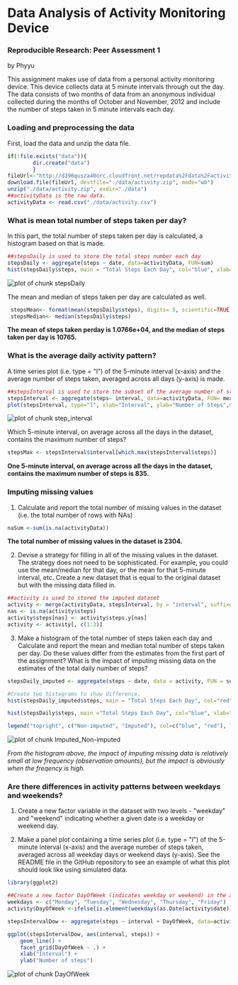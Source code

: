 # **Data Analysis of Activity Monitoring Device**
### **Reproducible Research: Peer Assessment 1**

by Phyyu

This assignment makes use of data from a personal activity monitoring device. This device collects data at 5 minute intervals through out the day. The data consists of two months of data from an anonymous individual collected during the months of October and November, 2012 and include the number of steps taken in 5 minute intervals each day.


### **Loading and preprocessing the data**

First, load the data and unzip the data file.


```r
if(!file.exists("data")){
        dir.create("data")
        }
fileUrl<-"http://d396qusza40orc.cloudfront.net/repdata%2Fdata%2Factivity.zip"
download.file(fileUrl, destfile="./data/activity.zip", mode="wb")
unzip("./data/activity.zip", exdir="./data")
##activityData is the raw data.
activityData <- read.csv("./data/activity.csv")
```
  


### **What is mean total number of steps taken per day?**

In this part, the total number of steps taken per day is calculated, a histogram based on that is made. 


```r
##stepsDaily is used to store the total steps number each day
stepsDaily <- aggregate(steps ~ date, data=activityData, FUN=sum)
hist(stepsDaily$steps, main = "Total Steps Each Day", col="blue", xlab="Number of Steps", ylim=c(0,40))
```

![plot of chunk stepsDaily](figure/stepsDaily-1.png) 

The mean and median of steps taken per day are calculated as well.

```r
 stepsMean<- format(mean(stepsDaily$steps), digits= 5, scientific=TRUE)
 stepsMedian<- median(stepsDaily$steps)
```

**The mean of steps taken perday is 1.0766e+04, 
  and the median of steps taken per day is 10765.**



### **What is the average daily activity pattern?**

A time series plot (i.e. type = "l") of the 5-minute interval (x-axis) and the average number of steps taken, averaged across all days (y-axis) is made.


```r
##stepsInterval is used to store the subset of the average number of steps taken every 5-minute interval
stepsInterval <- aggregate(steps~ interval, data=activityData, FUN= mean)
plot(stepsInterval, type="l", xlab="Interval", ylab="Number of Steps",main="Average Number of Steps per Day by Interval")
```

![plot of chunk step_interval](figure/step_interval-1.png) 

Which 5-minute interval, on average across all the days in the dataset, contains the maximum number of steps?


```r
stepsMax <- stepsInterval$interval[which.max(stepsInterval$steps)]
```

**One 5-minute interval, on average across all the days in the dataset, contains the maximum number of steps is 835.**




### **Imputing missing values**

1. Calculate and report the total number of missing values in the dataset (i.e. the total number of rows with NAs)


```r
naSum <-sum(is.na(activityData))
```

**The total number of missing values in the dataset is 2304.**


2. Devise a strategy for filling in all of the missing values in the dataset. The strategy does not need to be sophisticated. For example, you could use the mean/median for that day, or the mean for that 5-minute interval, etc.
Create a new dataset that is equal to the original dataset but with the missing data filled in.


```r
##activity is used to stored the imputed dataset
activity <- merge(activityData, stepsInterval, by = "interval", suffixes = c("", ".y")) ##right join
nas <- is.na(activity$steps)
activity$steps[nas] <- activity$steps.y[nas]
activity <- activity[, c(1:3)]
```


3. Make a histogram of the total number of steps taken each day and Calculate and report the mean and median total number of steps taken per day. Do these values differ from the estimates from the first part of the assignment? What is the impact of imputing missing data on the estimates of the total daily number of steps?


```r
stepsDaily_imputed <- aggregate(steps ~ date, data = activity, FUN = sum)

#Create two histograms to show difference. 
hist(stepsDaily_imputed$steps, main = "Total Steps Each Day", col="red", xlab="Number of Steps", ylim=c(0,40))

hist(stepsDaily$steps, main ="Total Steps Each Day", col="blue", xlab="Number of Steps",ylim=c(0,40), add=TRUE)

legend("topright", c("Non-imputed", "Imputed"), col=c("blue", "red"), lwd=10)
```

![plot of chunk Imputed_Non-imputed](figure/Imputed_Non-imputed-1.png) 

*From the histogram above, the impact of imputing missing data is relatively small at low frequency (observation amounts), but the impact is obviously when the freqency is high.*

### **Are there differences in activity patterns between weekdays and weekends?**

1. Create a new factor variable in the dataset with two levels - "weekday" and "weekend" indicating whether a given date is a weekday or weekend day.

2. Make a panel plot containing a time series plot (i.e. type = "l") of the 5-minute interval (x-axis) and the average number of steps taken, averaged across all weekday days or weekend days (y-axis). See the README file in the GitHub repository to see an example of what this plot should look like using simulated data.



```r
library(ggplot2)

##Create a new factor DayOfWeek (indicates weekday or weekend) in the activity dataset
weekdays <- c("Monday", "Tuesday", "Wednesday", "Thursday", "Friday")
activity$DayOfWeek <-ifelse(is.element(weekdays(as.Date(activity$date)),weekdays), "Weekday", "Weekend")

stepsIntervalDow <- aggregate(steps ~ interval + DayOfWeek, data=activity, FUN= mean)

ggplot(stepsIntervalDow, aes(interval, steps)) + 
    geom_line() + 
    facet_grid(DayOfWeek ~ .) +
    xlab("Interval") + 
    ylab("Number of steps")
```

![plot of chunk DayOfWeek](figure/DayOfWeek-1.png) 
